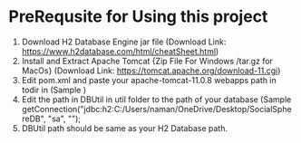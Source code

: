 # PreRequsite for Using this project
1. Download H2 Database Engine jar file (Download Link: https://www.h2database.com/html/cheatSheet.html)
2. Install and Extract Apache Tomcat {Zip File For Windows /tar.gz for MacOs} (Download Link: https://tomcat.apache.org/download-11.cgi)
3. Edit pom.xml and paste your apache-tomcat-11.0.8 webapps path in todir  in (Sample <target>
                                <copy file="${project.build.directory}/${project.build.finalName}.war"
                                      todir="C:\Users\naman\apache-tomcat-11.0.8\webapps" overwrite="true"/>
                            </target> )
4. Edit the path in DBUtil in util folder to the path of your database (Sample  getConnection("jdbc:h2:C:/Users/naman/OneDrive/Desktop/SocialSphereDB", "sa", "");
5. DBUtil path should be same as your H2 Database path.

    

